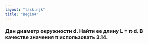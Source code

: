 ```yaml
---
layout: "task.njk"
title: "Begin4"
---
```


### Дан диаметр окружности d. Найти ее длину L = π·d. В качестве значения π использовать 3.14.
